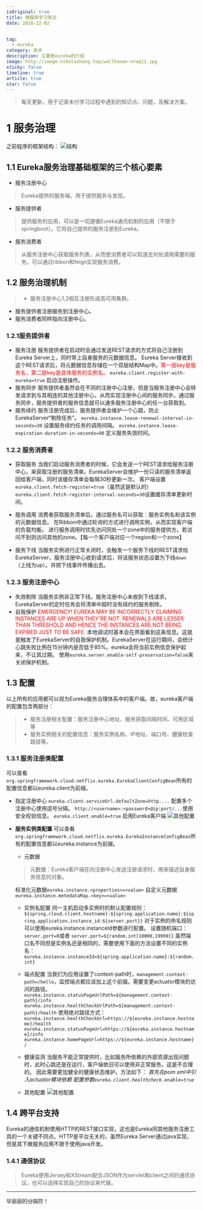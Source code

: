 ```yaml
---
isOriginal: true
title: 微服务学习笔记
date: 2018-12-02


tag:
  - eureka
category: 技术
description: 主要是eureka的介绍
image: http://image.nikolazhang.top/wallhaven-nrwq11.jpg
sticky: false
timeline: true
article: true
star: false
---
```


> 每天更新，用于记录未付学习过程中遇到的知识点、问题，及解决方案。

# 1 服务治理

之前程序的框架结构：
![结构](/images/article/181202/eurekaserver.png)

<!--more-->

## 1.1 Eureka服务治理基础框架的三个核心要素
+ 服务注册中心
> Eureka提供的服务端，用于提供服务与发现。
+ 服务提供者
> 提供服务的应用，可以是一切遵循Eureka通讯机制的应用（不限于springboot）。它将自己提供的服务注册到Eureka。
+ 服务消费者
> 从服务注册中心获取服务列表，从而使消费者可以知道去何处调用需要的服务。可以通过ribbon和feign实现服务消费。

## 1.2 服务治理机制
>+ 服务注册中心1,2相互注册形成高可用集群。
+ 服务提供者注册服务到注册中心。
+ 服务消费者同样指向注册中心。

### 1.2.1服务提供者

+ 服务注册
服务提供者在启动时会通过发送REST请求的方式将自己注册到Eureka Server上，同时带上自身服务的元数据信息。
Eureka Server接收到这个REST请求后，将元数据信息存储在一个双层结构Map中。<font color=red>第一层key是服务名，第二层key是具体服务的实例名。</font>
`eureka.client.register-with-eureka=true` 启动注册操作。
+ 服务同步
服务提供者虽然会在不同的注册中心注册，但是当服务注册中心会转发请求到与其相连的其他注册中心，从而实现注册中心间的服务同步。通过服务同步，服务提供者的服务信息就可以通多服务注册中心的任一台获取到。
+ 服务续约
服务注册完成后，服务提供者会维护一个心跳，防止EurekaServer“剔除任务”。
`eureka.instance.lease-renewal-interval-in-seconds=30` 设置服务续约任务的调用间隔。
`eureka.instance.lease-expiration-duration-in-seconds=90` 定义服务失效时间。

### 1.2.2 服务消费者

+ 获取服务
当我们启动服务消费者的时候，它会发送一个REST请求给服务注册中心，来获取注册的服务清单。EurekaServer会维护一份只读的服务清单返回给客户端，同时该缓存清单会每隔30秒更新一次。
客户端设置 `eureka.client.fetch-register=true`（虽然这是默认的）
`eureka.client.fetch-register-interval-seconds=30`设置缓存清单更新时间。

+ 服务调用
消费者获取服务清单后，通过服务名可以获取：服务实例名和该实例的元数据信息。
在Ribbon中通过轮询的方式进行调用实例，从而实现客户端的负载均衡。
进行服务调用时优先访问同处一个zone中的服务提供方。若访问不到则访问其他的zone。【每一个客户端对应一个region和一个zone】

+ 服务下线
当服务实例进行正常关闭时，会触发一个服务下线的REST请求给EurekaServer，服务注册中心收到请求后，将该服务状态设置为下线`down`（上线为up）。并把下线事件传播出去。

### 1.2.3 服务注册中心

+ 失效剔除
当服务实例非正常下线，服务注册中心未收到下线请求。EurekaServer的定时任务会将清单中超时没有续约的服务剔除。
+ 自我保护
<font color=red>EMERGENCY! EUREKA MAY BE INCORRECTLY CLAIMING INSTANCES ARE UP WHEN THEY'RE NOT. RENEWALS ARE LESSER THAN THRESHOLD AND HENCE THE INSTANCES ARE NOT BEING EXPIRED JUST TO BE SAFE.</font>
本地调试时基本会在界面看到这条信息。这就是触发了EurekaServer的自我保护机制。EurekaServer在运行期间，会统计心跳失败比例在15分钟内是否低于85%。eureka会将当前实例信息保护起来，不让其过期。
使用`eureka.server.enable-self-preservation=false`来关闭保护机制。

## 1.3 配置

以上所有的应用都可以视为Eureka服务治理体系中的客户端。故，eureka客户端的配置包含两部分：

> + 服务注册相关配置：服务注册中心地址、服务获取间隔时间、可用区域等
> + 服务实例相关的配置信息：服务实例名称、IP地址、端口号、健康检查路径等。

### 1.3.1 服务注册类配置

可以查看`org.springframework.cloud.netflix.eureka.EurekaClientConfigBean`所有的配置信息都以eureka.client为前缀。

+ 指定注册中心
`eureka.client.serviceUrl.defaultZone=http....`
配置多个注册中心使用逗号分隔。
`http://<username>:<password>@ip:port/...`使用安全校验信息。
`eureka.client.enable=true` 启用Eureka客户端
![其他配置](/images/article/181202/serverconfig.png)

+ **服务实例类配置**
可以查看`org.springframework.cloud.netflix.eureka.EurekaInstanceConfigBean`所有的配置信息都以eureka.instance为前缀。
  + 元数据
  > 元数据：Eureka客户端在向注册中心发送注册请求时，用来描述自身服务信息的对象。

    标准化元数据`eureka.instance.<properties>=<value>`
  自定义元数据`eureka.instance.metedataMap.<key>=<value>`

  + 实例名配置
  同一主机启动多实例时的默认配置规则：
  `${spring.cloud.client.hostname}:${spring.application.name}:${spring.application.instance_id:${server.port}}`
  对于实例的命名规则可以使用eureka.instance.instanceId参数进行配置。
  设置随机端口：`server.port=0`或者 `server.port=${random.int[10000,19999]}`
  虽然端口名不同但是实例名还是相同的，需要使用下面的方法设置不同的实例名：
  `eureka.instance.instanceId=${spring.application.name}:${random.int}`
  + 端点配置
  当我们为应用设置了context-path时，`management.context-path=/hello`，监控端点都应该加上这个前缀。需要变更actuator模块的访问的路径。
  `eureka.instance.statusPageUrlPath=${management.context-path}/info`
  `eureka.instance.healthCheckUrlPath=${management.context-path}/health`
  使用绝对路径方式：
  `eureka.instance.healthCheckUrl=https://${eureka.instance.hostname}/health`
  `eureka.instance.statusPageUrl=https://${eureka.instance.hostname}/info`
  `eureka.instance.homePageUrl=https://${eureka.instance.hostname}/`

  + 健康监测
  当服务不能正常提供时，比如服务所依赖的外部资源出现问题时，此时心跳还是在运行，客户端依旧可以使用非正常服务。这是不合理的。
  因此需要更加健全的健康状态维护。方法如下：
  _首先在pom xml中引入actuator模块依赖_
  _配置参数`eureka.client.healthcheck.enable=true`_

  + 其他配置
  ![其他配置](/images/article/181202/eurekainstance.png)

## 1.4 跨平台支持

Eureka的通信机制使用HTTP的REST接口实现，这也是Eureka同其他服务注册工具的一个关键不同点。HTTP是平台无关的，虽然Eureka Server通过java实现，但是其下微服务应用不限于使用java开发。

### 1.4.1 通信协议

> Eureka使用Jersey和XStream配合JSON作为servlet和client之间的通讯协议。也可以选择实现自己的协议来代替。

------
华丽丽的分隔符！
